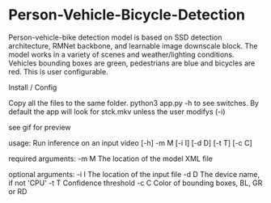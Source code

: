 # Person-Vehicle-Bicycle-Detection
Person-vehicle-bike detection model is based on SSD detection architecture, RMNet backbone, and learnable image downscale block. The model works in a variety of scenes and weather/lighting conditions. Vehicles bounding boxes are green, pedestrians are blue and bicycles are red. This is user configurable.

Install / Config

Copy all the files to the same folder. python3 app.py -h to see switches. By default the app will look for stck.mkv unless the user modifys (-i)

see gif for preview

usage: Run inference on an input video [-h] -m M [-i I] [-d D] [-t T] [-c C]

required arguments:
  -m M  The location of the model XML file

optional arguments:
  -i I  The location of the input file
  -d D  The device name, if not 'CPU'
  -t T  Confidence threshold
  -c C  Color of bounding boxes, BL, GR or RD

